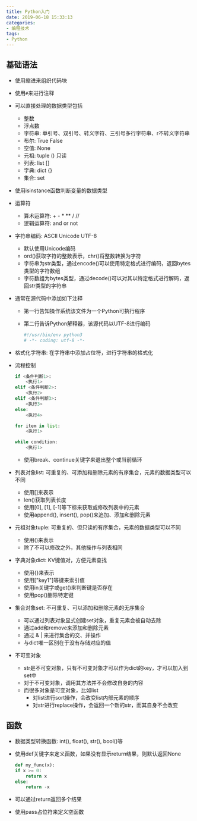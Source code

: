 ```yaml
---
title: Python入门
date: 2019-06-18 15:33:13
categories: 
- 编程技术
tags: 
- Python
---
```


## 基础语法

- 使用缩进来组织代码块
- 使用`#`来进行注释
- 可以直接处理的数据类型包括
  - 整数
  - 浮点数
  - 字符串: 单引号、双引号、转义字符、三引号多行字符串、r不转义字符串
  - 布尔: True False
  - 空值: None
  - 元祖: tuple () 只读
  - 列表: list []
  - 字典: dict {}
  - 集合: set
- 使用isinstance函数判断变量的数据类型
- 运算符
  - 算术运算符: + - * ** / //
  - 逻辑运算符: and or not
- 字符串编码: ASCII Unicode UTF-8
  - 默认使用Unicode编码
  - ord()获取字符的整数表示，chr()将整数转换为字符
  - 字符串为str类型，通过encode()可以使用特定格式进行编码，返回bytes类型的字符数组
  - 字符数组为bytes类型，通过decode()可以对其以特定格式进行解码，返回str类型的字符串
- 通常在源代码中添加如下注释
  - 第一行告知操作系统该文件为一个Python可执行程序
  - 第二行告诉Python解释器，该源代码以UTF-8进行编码

    ```python
    #!/usr/bin/env python3
    # -*- coding: utf-8 -*-
    ````

- 格式化字符串: 在字符串中添加占位符，进行字符串的格式化
- 流程控制

    ```python
    if <条件判断1>:
        <执行1>
    elif <条件判断2>:
        <执行2>
    elif <条件判断3>:
        <执行3>
    else:
        <执行4>
    ```

    ```python
    for item in list:
        <执行1>
    ```

    ```python
    while condition:
        <执行1>
    ```

  - 使用break、continue关键字来退出整个或当前循环

- 列表对象list: 可重复的、可添加和删除元素的有序集合，元素的数据类型可以不同
  - 使用[]来表示
  - len()获取列表长度
  - 使用[0], [1], [-1]等下标来获取或修改列表中的元素
  - 使用append(), insert(), pop()来追加、添加和删除元素
- 元祖对象tuple: 可重复的、但只读的有序集合，元素的数据类型可以不同
  - 使用()来表示
  - 除了不可以修改之外，其他操作与列表相同
- 字典对象dict: KV键值对，方便元素查找
  - 使用{}来表示
  - 使用["key1"]等键来索引值
  - 使用in关键字或get()来判断键是否存在
  - 使用pop()删除特定键
- 集合对象set: 不可重复、可以添加和删除元素的无序集合
  - 可以通过列表对象显式创建set对象，重复元素会被自动去除
  - 通过add和remove来添加和删除元素
  - 通过 & | 来进行集合的交、并操作
  - 与dict唯一区别在于没有存储对应的值
- 不可变对象
  - str是不可变对象，只有不可变对象才可以作为dict的key，才可以加入到set中
  - 对于不可变对象，调用其方法并不会修改自身的内容
  - 而很多对象是可变对象，比如list
    - 对list进行sort操作，会改变list内部元素的顺序
    - 对str进行replace操作，会返回一个新的str，而其自身不会改变

## 函数

- 数据类型转换函数: int(), float(), str(), bool()等
- 使用def关键字来定义函数，如果没有显示return结果，则默认返回None

    ```python
    def my_func(x):
    if x >= 0:
        return x
    else:
        return -x
    ```

- 可以通过return返回多个结果
- 使用pass占位符来定义空函数
